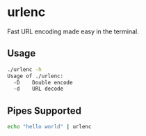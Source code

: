 # urlenc

Fast URL encoding made easy in the terminal.

## Usage

```sh
./urlenc -h                  
Usage of ./urlenc:
  -D    Double encode
  -d    URL decode
```

## Pipes Supported

```sh
echo "hello world" | urlenc
```
